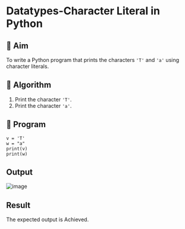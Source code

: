 # Datatypes-Character Literal in Python

## 🎯 Aim
To write a Python program that prints the characters `'T'` and `'a'` using character literals.

## 🧠 Algorithm
1. Print the character `'T'`.
2. Print the character `'a'`.

## 🧾 Program
```
v = 'T'
w = "a"
print(v)
print(w)
```
## Output
![image](https://github.com/user-attachments/assets/a7dcf6bd-1e1d-47b6-a88d-a32d17a5a9d4)

## Result
The expected output is Achieved.
